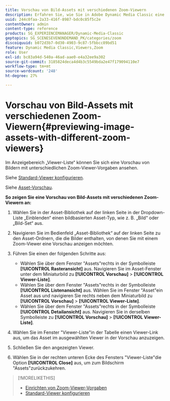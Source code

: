 ```yaml
---
title: Vorschau von Bild-Assets mit verschiedenen Zoom-Viewern
description: Erfahren Sie, wie Sie in Adobe Dynamic Media Classic eine Vorschau von Bild-Assets mit verschiedenen Zoom-Viewern anzeigen.
uuid: 244c0faa-2a33-416f-8987-bdc0c85f5c2e
contentOwner: admin
content-type: reference
products: SG_EXPERIENCEMANAGER/Dynamic-Media-Classic
geptopics: SG_SCENESEVENONDEMAND_PK/categories/zoom
discoiquuid: b072d3b7-0d30-4903-9c87-5fbbcc89bd51
feature: Dynamic Media Classic,Viewers,Zoom
role: User
exl-id: bc83a94d-540a-46ad-aae0-e4a32ee9a302
source-git-commit: 3185824deca4d4b3c5549bda2e47f179094110e7
workflow-type: tm+mt
source-wordcount: '248'
ht-degree: 27%

---
```


# Vorschau von Bild-Assets mit verschiedenen Zoom-Viewern{#previewing-image-assets-with-different-zoom-viewers}

Im Anzeigebereich „Viewer-Liste“ können Sie sich eine Vorschau von Bildern mit unterschiedlichen Zoom-Viewer-Vorgaben ansehen. 

Siehe [Standard-Viewer konfigurieren](application-setup.md#configuring_default_viewers).

Siehe [Asset-Vorschau](previewing-asset.md#previewing_an_asset).

**So zeigen Sie eine Vorschau von Bild-Assets mit verschiedenen Zoom-Viewern an:**

1. Wählen Sie in der Asset-Bibliothek auf der linken Seite in der Dropdown-Liste „Einblenden“ einen bildbasierten Asset-Typ, wie z. B. „Bild“ oder „Bild-Set“ aus.
1. Navigieren Sie im Bedienfeld „Asset-Bibliothek“ auf der linken Seite zu den Asset-Ordnern, die die Bilder enthalten, von denen Sie mit einem Zoom-Viewer eine Vorschau anzeigen möchten.
1. Führen Sie einen der folgenden Schritte aus:

   * Wählen Sie über dem Fenster &quot;Assets&quot;rechts in der Symbolleiste **[!UICONTROL Rasteransicht]** aus. Navigieren Sie im Asset-Fenster unter dem Miniaturbild zu **[!UICONTROL Vorschau]** > **[!UICONTROL Viewer-Liste]**.
   * Wählen Sie über dem Fenster &quot;Assets&quot;rechts in der Symbolleiste **[!UICONTROL Listenansicht]** aus. Wählen Sie im Fenster &quot;Asset&quot;ein Asset aus und navigieren Sie rechts neben dem Miniaturbild zu **[!UICONTROL Vorschau]** > **[!UICONTROL Viewer-Liste]**.
   * Wählen Sie über dem Fenster &quot;Assets&quot;rechts in der Symbolleiste **[!UICONTROL Detailansicht]** aus. Navigieren Sie in derselben Symbolleiste zu **[!UICONTROL Vorschau]** > **[!UICONTROL Viewer-Liste]**.

1. Wählen Sie im Fenster &quot;Viewer-Liste&quot;in der Tabelle einen Viewer-Link aus, um das Asset im ausgewählten Viewer in der Vorschau anzuzeigen.
1. Schließen Sie den angezeigten Viewer.
1. Wählen Sie in der rechten unteren Ecke des Fensters &quot;Viewer-Liste&quot;die Option **[!UICONTROL Close]** aus, um zum Bildschirm &quot;Assets&quot;zurückzukehren.

>[!MORELIKETHIS]
>
>* [Einrichten von Zoom-Viewer-Vorgaben](setting-zoom-viewer-presets.md#setting_up_zoom_viewer_presets)
>* [Standard-Viewer konfigurieren](application-setup.md#configuring_default_viewers)

